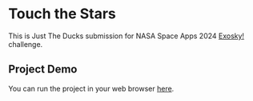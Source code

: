 # Touch the Stars

This is Just The Ducks submission for NASA Space Apps 2024 [Exosky!](https://www.spaceappschallenge.org/nasa-space-apps-2024/challenges/exosky/) challenge.

## Project Demo

You can run the project in your web browser [here](https://jarmillemich.github.io/exosky-2024/).
